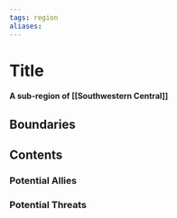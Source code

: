 ```yaml
---
tags: region
aliases:
---
```

# Title
#### A sub-region of [[Southwestern Central]]
## Boundaries
## Contents
### Potential Allies
### Potential Threats
